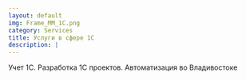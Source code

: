```yaml
---
layout: default
img: Frame_MM_1C.png
category: Services
title: Услуги в сфере 1С
description: |
---
```

  Учет 1С. Разработка 1С проектов. Автоматизация во Владивостоке
